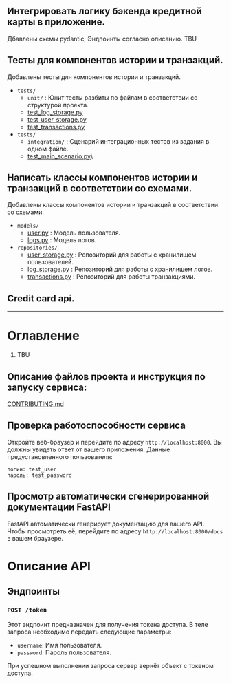 ## Интегрировать логику бэкенда кредитной карты в приложение.
Дбавлены схемы pydantic, Эндпоинты согласно описанию. TBU

## Тесты для компонентов истории и транзакций.

Добавлены тесты для компонентов истории и транзакций.
  - `tests/`
    - `unit/` : Юнит тесты разбиты по файлам в соответствии со структурой проекта.
    - [test_log_storage.py](tests%2Funit%2Frepositories%2Ftest_log_storage.py)
    - [test_user_storage.py](tests%2Funit%2Frepositories%2Ftest_user_storage.py)
    - [test_transactions.py](tests%2Funit%2Frepositories%2Ftest_transactions.py)
  - `tests/`
    - `integration/` : Сценарий интеграционных тестов из задания в одном файле.
    - [test_main_scenario.py](tests%2Fintegration%2Ftest_main_scenario.py)\


## Написать классы компонентов истории и транзакций в соответствии со схемами.

Добавлены классы компонентов истории и транзакций в соответствии со схемами.
  - `models/`
    - [user.py](src%2Fmodels%2Fuser.py) : Модель пользователя.
    - [logs.py](src%2Fmodels%2Flogs.py) : Модель логов.
  - `repositories/`
    - [user_storage.py](src%2Frepositories%2Fuser_storage.py) : Репозиторий для работы с хранилищем пользователей.
    - [log_storage.py](src%2Frepositories%2Flog_storage.py) : Репозиторий для работы с хранилищем логов.
    - [transactions.py](src%2Frepositories%2Ftransactions.py) : Репозиторий для работы транзакциями.


## Credit card api.


---
# Оглавление
1. TBU

## Описание файлов проекта и инструкция по запуску сервиса:

[CONTRIBUTING.md](CONTRIBUTING.md)

## Проверка работоспособности сервиса

Откройте веб-браузер и перейдите по адресу `http://localhost:8000`. Вы должны увидеть ответ от вашего приложения.
Данные предустановленного пользователя:
```
логин: test_user
пароль: test_password
```

## Просмотр автоматически сгенерированной документации FastAPI

FastAPI автоматически генерирует документацию для вашего API. Чтобы просмотреть её, перейдите по адресу `http://localhost:8000/docs` в вашем браузере.

# Описание API

## Эндпоинты

### `POST /token`

Этот эндпоинт предназначен для получения токена доступа. В теле запроса необходимо передать следующие параметры:

- `username`: Имя пользователя.
- `password`: Пароль пользователя.

При успешном выполнении запроса сервер вернёт объект с токеном доступа.
